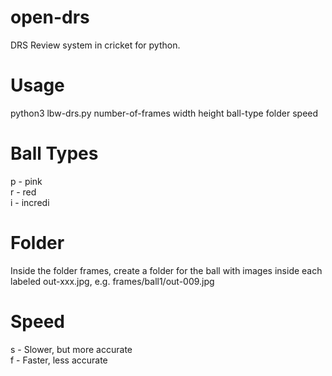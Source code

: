 # open-drs
DRS Review system in cricket for python.

# Usage
python3 lbw-drs.py number-of-frames width height ball-type folder speed

# Ball Types
p - pink <br>
r - red <br>
i - incredi <br>

# Folder
Inside the folder frames, create a folder for the ball with images inside each labeled out-xxx.jpg, e.g. frames/ball1/out-009.jpg

# Speed
s - Slower, but more accurate <br>
f - Faster, less accurate
